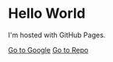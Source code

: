 <html>
<body>
<h1>Hello World</h1>
<p>I'm hosted with GitHub Pages.</p>
<a href="http://google.com" class="button">Go to Google</a>
  <a href="https://daigumms.github.io/README.md" class="button">Go to Repo</a>
</body>
</html>

